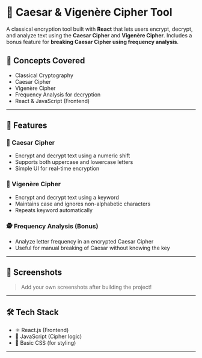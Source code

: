 # 🔐 Caesar & Vigenère Cipher Tool

A classical encryption tool built with **React** that lets users encrypt, decrypt, and analyze text using the **Caesar Cipher** and **Vigenère Cipher**. Includes a bonus feature for **breaking Caesar Cipher using frequency analysis**.

## 🧠 Concepts Covered
- Classical Cryptography
- Caesar Cipher
- Vigenère Cipher
- Frequency Analysis for decryption
- React & JavaScript (Frontend)

---

## 🚀 Features

### 🔄 Caesar Cipher
- Encrypt and decrypt text using a numeric shift
- Supports both uppercase and lowercase letters
- Simple UI for real-time encryption

### 🔐 Vigenère Cipher
- Encrypt and decrypt text using a keyword
- Maintains case and ignores non-alphabetic characters
- Repeats keyword automatically

### 🕵️ Frequency Analysis (Bonus)
- Analyze letter frequency in an encrypted Caesar Cipher
- Useful for manual breaking of Caesar without knowing the key

---

## 📸 Screenshots

> Add your own screenshots after building the project!

---

## 🛠️ Tech Stack

- ⚛️ React.js (Frontend)
- 🧠 JavaScript (Cipher logic)
- 💅 Basic CSS (for styling)

---



